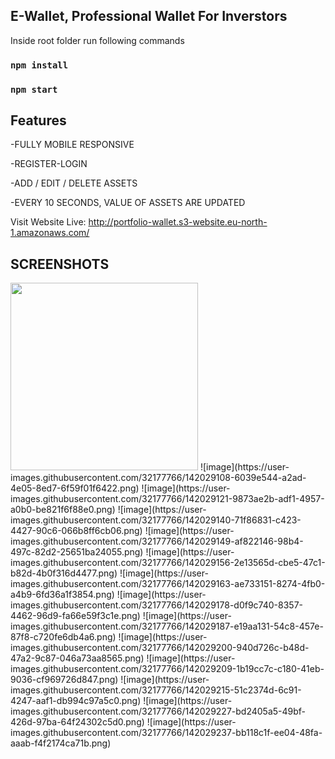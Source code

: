E-Wallet, Professional Wallet For Inverstors
--------------------------------
Inside root folder run following commands  
### `npm install`
### `npm start`

Features
--------------------------------
-FULLY MOBILE RESPONSIVE 

-REGISTER-LOGIN 

-ADD / EDIT / DELETE ASSETS 

-EVERY 10 SECONDS, VALUE OF ASSETS ARE UPDATED


Visit Website Live: http://portfolio-wallet.s3-website.eu-north-1.amazonaws.com/

SCREENSHOTS
--------------------------------
<img src="https://user-images.githubusercontent.com/32177766/142028995-41157ec5-40e9-412b-a9c6-419cd1216aef.png" width="300">
![image](https://user-images.githubusercontent.com/32177766/142029108-6039e544-a2ad-4e05-8ed7-6f59f01f6422.png)
![image](https://user-images.githubusercontent.com/32177766/142029121-9873ae2b-adf1-4957-a0b0-be821f6f88e0.png)
![image](https://user-images.githubusercontent.com/32177766/142029140-71f86831-c423-4427-90c6-066b8ff6cb06.png)
![image](https://user-images.githubusercontent.com/32177766/142029149-af822146-98b4-497c-82d2-25651ba24055.png)
![image](https://user-images.githubusercontent.com/32177766/142029156-2e13565d-cbe5-47c1-b82d-4b0f316d4477.png)
![image](https://user-images.githubusercontent.com/32177766/142029163-ae733151-8274-4fb0-a4b9-6fd36a1f3854.png)
![image](https://user-images.githubusercontent.com/32177766/142029178-d0f9c740-8357-4462-96d9-fa66e59f3c1e.png)
![image](https://user-images.githubusercontent.com/32177766/142029187-e19aa131-54c8-457e-87f8-c720fe6db4a6.png)
![image](https://user-images.githubusercontent.com/32177766/142029200-940d726c-b48d-47a2-9c87-046a73aa8565.png)
![image](https://user-images.githubusercontent.com/32177766/142029209-1b19cc7c-c180-41eb-9036-cf969726d847.png)
![image](https://user-images.githubusercontent.com/32177766/142029215-51c2374d-6c91-4247-aaf1-db994c97a5c0.png)
![image](https://user-images.githubusercontent.com/32177766/142029227-bd2405a5-49bf-426d-97ba-64f24302c5d0.png)
![image](https://user-images.githubusercontent.com/32177766/142029237-bb118c1f-ee04-48fa-aaab-f4f2174ca71b.png)
